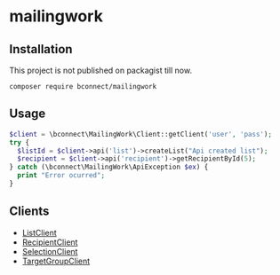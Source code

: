 # mailingwork

## Installation

This project is not published on packagist till now.

```
composer require bconnect/mailingwork
```

## Usage

```php
$client = \bconnect\MailingWork\Client::getClient('user', 'pass');
try {
  $listId = $client->api('list')->createList("Api created list");
  $recipient = $client->api('recipient')->getRecipientById(5);
} catch (\bconnect\MailingWork\ApiException $ex) {
  print "Error ocurred";
}
```

## Clients

* [ListClient](/doc/ListClient.md)
* [RecipientClient](/doc/RecipientClient.md)
* [SelectionClient](/doc/SelectionClient.md)
* [TargetGroupClient](/doc/TargetGroupClient.md)

